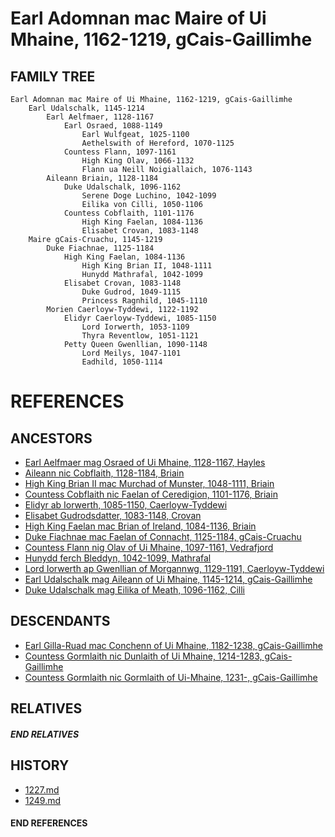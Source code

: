 # Earl Adomnan mac Maire of Ui Mhaine, 1162-1219, gCais-Gaillimhe

## FAMILY TREE 
```
Earl Adomnan mac Maire of Ui Mhaine, 1162-1219, gCais-Gaillimhe
    Earl Udalschalk, 1145-1214
        Earl Aelfmaer, 1128-1167
            Earl Osraed, 1088-1149
                Earl Wulfgeat, 1025-1100
                Aethelswith of Hereford, 1070-1125
            Countess Flann, 1097-1161
                High King Olav, 1066-1132
                Flann ua Neill Noigiallaich, 1076-1143
        Aileann Briain, 1128-1184
            Duke Udalschalk, 1096-1162
                Serene Doge Luchino, 1042-1099
                Eilika von Cilli, 1050-1106
            Countess Cobflaith, 1101-1176
                High King Faelan, 1084-1136
                Elisabet Crovan, 1083-1148            
    Maire gCais-Cruachu, 1145-1219
        Duke Fiachnae, 1125-1184
            High King Faelan, 1084-1136
                High King Brian II, 1048-1111
                Hunydd Mathrafal, 1042-1099
            Elisabet Crovan, 1083-1148            
                Duke Gudrod, 1049-1115
                Princess Ragnhild, 1045-1110
        Morien Caerloyw-Tyddewi, 1122-1192
            Elidyr Caerloyw-Tyddewi, 1085-1150
                Lord Iorwerth, 1053-1109
                Thyra Reventlow, 1051-1121
            Petty Queen Gwenllian, 1090-1148
                Lord Meilys, 1047-1101
                Eadhild, 1050-1114
```


# REFERENCES

## ANCESTORS
* [Earl Aelfmaer mag Osraed of Ui Mhaine, 1128-1167, Hayles](aelfmaer_mag_osraed_1128.md)
* [Aileann nic Cobflaith, 1128-1184, Briain](aileann_nic_cobflaith_1128.md)
* [High King Brian II mac Murchad of Munster, 1048-1111, Briain](brian_ii_mac_murchad_1048.md)
* [Countess Cobflaith nic Faelan of Ceredigion, 1101-1176, Briain](cobflaith_nic_faelan_1101.md)
* [Elidyr ab Iorwerth, 1085-1150, Caerloyw-Tyddewi](elidyr_ab_iorwerth_1085.md)
* [Elisabet Gudrodsdatter, 1083-1148, Crovan](elisabet_gudrodsdatter_1083.md)
* [High King Faelan mac Brian of Ireland, 1084-1136, Briain](faelan_mac_brian_1084.md)
* [Duke Fiachnae mac Faelan of Connacht, 1125-1184, gCais-Cruachu](fiachnae_mac_faelan_1125.md)
* [Countess Flann nig Olav of Ui Mhaine, 1097-1161, Vedrafjord](flann_nig_olav_1097.md)
* [Hunydd ferch Bleddyn, 1042-1099, Mathrafal](hunydd_ferch_bleddyn_1042.md)
* [Lord Iorwerth ap Gwenllian of Morgannwg, 1129-1191, Caerloyw-Tyddewi](iorwerth_ap_gwenllian_1129.md)
* [Earl Udalschalk mag Aileann of Ui Mhaine, 1145-1214, gCais-Gaillimhe](udalschalk_mag_aileann_1145.md)
* [Duke Udalschalk mag Eilika of Meath, 1096-1162, Cilli](udalschalk_mag_eilika_1096.md)

## DESCENDANTS
* [Earl Gilla-Ruad mac Conchenn of Ui Mhaine, 1182-1238, gCais-Gaillimhe](gilla-ruad_mac_conchenn_1182.md)
* [Countess Gormlaith nic Dunlaith of Ui Mhaine, 1214-1283, gCais-Gaillimhe](gormlaith_nic_dunlaith_1214.md)
* [Countess Gormlaith nic Gormlaith of Ui-Mhaine, 1231-, gCais-Gaillimhe](gormlaith_nic_gormlaith_1231.md)

## RELATIVES

##### END RELATIVES 
## HISTORY
* [1227.md](../h/1227.md)
* [1249.md](../h/1249.md)

#### END REFERENCES
